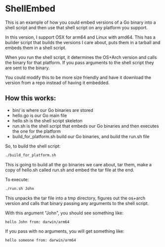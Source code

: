 # ShellEmbed

This is an example of how you could embed versions of a Go binary into a shell script and then use that shell script on any platform you support.

In this version, I support OSX for arm64 and Linux with amd64. This has a builder script that builds the versions I care about, puts them in a tarball and embeds them in a shell script.

When you run the shell script, it determines the OS+Arch version and calls the binary for that platform. If you pass arguments to the shell script they are sent to the binary.

You could modify this to be more size friendly and have it download the version from a repo instead of having it embedded.

## How this works:

* bin/ is where our Go binaries are stored
* hello.go is our Go main file
* hello.sh is the shell script skeleton
* run.sh is the shell script that embeds our Go binaries and then executes the one for the platform
* build_for_platform.sh build our Go binaries, and build the run.sh file

So, to build the shell script:

```bash
./build_for_platform.sh
```

This is going to build all the go binaries we care about, tar them, make a copy of hello.sh called run.sh and embed the tar file at the end.

To execute:

```bash
./run.sh John
```

This unpacks the tar file into a tmp directory, figures out the os+arch version and calls that binary passing any arguments to the shell script.

With this argument "John", you should see something like:

```bash
hello John from: darwin/arm64
```

If you pass with no arguments, you will get something like:

```bash
hello someone from: darwin/arm64
```
